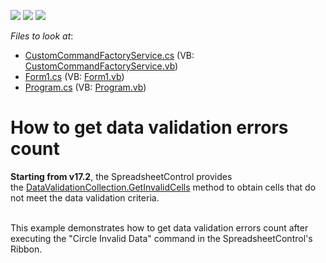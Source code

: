 <!-- default badges list -->
![](https://img.shields.io/endpoint?url=https://codecentral.devexpress.com/api/v1/VersionRange/128613641/17.1.3%2B)
[![](https://img.shields.io/badge/Open_in_DevExpress_Support_Center-FF7200?style=flat-square&logo=DevExpress&logoColor=white)](https://supportcenter.devexpress.com/ticket/details/T559295)
[![](https://img.shields.io/badge/📖_How_to_use_DevExpress_Examples-e9f6fc?style=flat-square)](https://docs.devexpress.com/GeneralInformation/403183)
<!-- default badges end -->
<!-- default file list -->
*Files to look at*:

* [CustomCommandFactoryService.cs](./CS/DXApplication15/CustomCommandFactoryService.cs) (VB: [CustomCommandFactoryService.vb](./VB/DXApplication15/CustomCommandFactoryService.vb))
* [Form1.cs](./CS/DXApplication15/Form1.cs) (VB: [Form1.vb](./VB/DXApplication15/Form1.vb))
* [Program.cs](./CS/DXApplication15/Program.cs) (VB: [Program.vb](./VB/DXApplication15/Program.vb))
<!-- default file list end -->
# How to get data validation errors count


<p><strong>Starting from v17.2</strong>, the SpreadsheetControl provides the <a href="https://documentation.devexpress.com/CoreLibraries/DevExpress.Spreadsheet.DataValidationCollection.GetInvalidCells.method">DataValidationCollection.GetInvalidCells</a> method to obtain cells that do not meet the data validation criteria. </p>
<br>This example demonstrates how to get data validation errors count after executing the "Circle Invalid Data" command in the SpreadsheetControl's Ribbon.

<br/>


